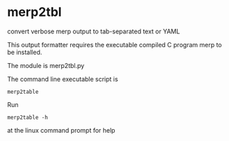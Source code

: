 # merp2tbl
convert verbose merp output to tab-separated text or YAML

This output formatter requires the executable compiled C program merp to be installed.

The module is merp2tbl.py

The command line executable script is

```merp2table```

Run 

```merp2table -h```

at the linux command prompt for help
